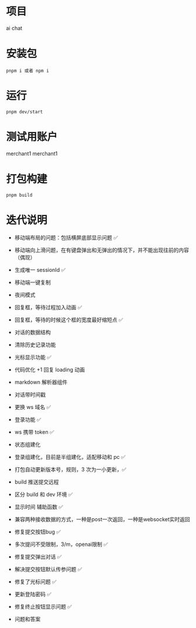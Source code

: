 <!--
 * @Author: huhaibiao huhaibiao@do-global.com
 * @Date: 2023-03-28 15:47:00
 * @Description: 
-->
# 项目

ai chat

# 安装包

`pnpm i 或者 npm i `

# 运行

`pnpm dev/start`

# 测试用账户

merchant1
merchant1

# 打包构建

`pnpm build`

# 迭代说明

- 移动端布局的问题：包括横屏底部显示问题 ✅
- 移动端向上滑问题，在有键盘弹出和无弹出的情况下，并不能出现往前的内容（偶现）
- 生成唯一 sessionId ✅
- 移动端一键复制
- 夜间模式

- 回复框，等待过程加入动画 ✅
- 回复框，等待的时候这个框的宽度最好缩短点 ✅

- 对话的数据结构
- 清除历史记录功能
- 光标显示功能 ✅
- 代码优化 +1 回复 loading 动画
- markdown 解析器组件
- 对话带时间戳

- 更换 ws 域名 ✅
- 登录功能 ✅
- ws 携带 token ✅
- 状态组建化
- 登录组建化，目前是半组建化，适配移动和 pc ✅
- 打包自动更新版本号，规则，3 次为一小更新，✅

- build 推送提交远程
- 区分 build 和 dev 环境 ✅


- 显示时间 辅助函数 ✅

- 兼容两种接收数据的方式，一种是post一次返回，一种是websocket实时返回
- 修复提交按钮bug ✅
- 多次提问不受限制，3/m，openai限制 ✅
- 修复提交弹出对话 ✅
- 解决提交按钮默认传参问题 ✅
- 修复了光标问题 ✅
- 更新登陆密码 ✅
- 修复终止按钮显示问题 ✅

- 问题和答案

